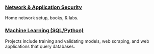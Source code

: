 ### [Network & Application Security](https://apl223.github.io/Portfolio/Cybersecurity/)

Home network setup, books, & labs.

### [Machine Learning (SQL/Python)](https://apl223.github.io/Portfolio/Machine-Learning/)

Projects include training and validating models, web scraping, and web applications that query databases.

